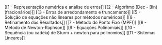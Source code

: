 [[1 - Representação numérica e análise de erros]]
[[2 - Algoritmo (Dec - Bin) (fracionários)]]
[[3 - Erros de arredondamento e truncamento]]
[[5 - Solução de equações não lineares por métodos numéricos]]
[[6 - Refinamento dos Resultados]]
[[7 - Método do Ponto Fixo (MPF)]]
[[8 - Método de Newton-Raphson]]
[[9 - Equações Polinomiais]]
[[10 - Sequência (ou cadeia) de Sturm + newton para polinomios]]
[[11 - Sistemas Lineares]]
